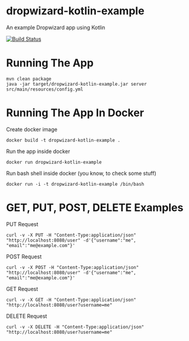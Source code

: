 # dropwizard-kotlin-example
An example Dropwizard app using Kotlin

[![Build Status](https://travis-ci.org/jecklgamis/dropwizard-kotlin-example.svg?branch=master)](https://travis-ci.org/jecklgamis/dropwizard-kotlin-example)

# Running The App
```
mvn clean package
java -jar target/dropwizard-kotlin-example.jar server src/main/resources/config.yml
```

# Running The App In Docker
Create docker image
```
docker build -t dropwizard-kotlin-example .
```

Run the app inside docker
```
docker run dropwizard-kotlin-example
```

Run bash shell inside docker (you know, to check some stuff)
```
docker run -i -t dropwizard-kotlin-example /bin/bash
```

# GET, PUT, POST, DELETE Examples
PUT Request
```
curl -v -X PUT -H "Content-Type:application/json" "http://localhost:8080/user" -d'{"username":"me", "email":"me@example.com"}'
```

POST Request
```
curl -v -X POST -H "Content-Type:application/json" "http://localhost:8080/user" -d'{"username":"me", "email":"me@example.com"}'
```

GET Request
```
curl -v -X GET -H "Content-Type:application/json" "http://localhost:8080/user?username=me"
```

DELETE Request
```
curl -v -X DELETE -H "Content-Type:application/json" "http://localhost:8080/user?username=me"
```


